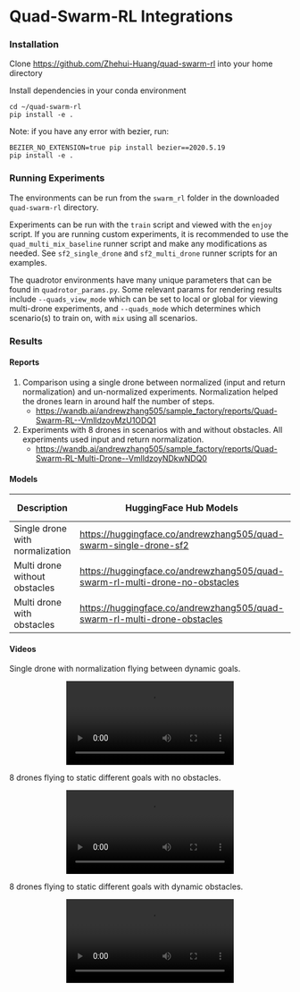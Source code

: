 # Quad-Swarm-RL Integrations

### Installation

Clone https://github.com/Zhehui-Huang/quad-swarm-rl into your home directory

Install dependencies in your conda environment
```
cd ~/quad-swarm-rl
pip install -e .
```

Note: if you have any error with bezier, run:
```
BEZIER_NO_EXTENSION=true pip install bezier==2020.5.19
pip install -e .
```

### Running Experiments

The environments can be run from the `swarm_rl` folder in the downloaded `quad-swarm-rl` directory. 

Experiments can be run with the `train` script and viewed with the `enjoy` script. If you are running custom experiments, it is recommended to use the `quad_multi_mix_baseline` runner script and make any modifications as needed. See `sf2_single_drone` and `sf2_multi_drone` runner scripts for an examples.

The quadrotor environments have many unique parameters that can be found in `quadrotor_params.py`. Some relevant params for rendering results include `--quads_view_mode` which can be set to local or global for viewing multi-drone experiments, and `--quads_mode` which determines which scenario(s) to train on, with `mix` using all scenarios.

### Results

#### Reports

1. Comparison using a single drone between normalized (input and return normalization) and un-normalized experiments. Normalization helped the drones learn in around half the number of steps.
    - https://wandb.ai/andrewzhang505/sample_factory/reports/Quad-Swarm-RL--VmlldzoyMzU1ODQ1
2. Experiments with 8 drones in scenarios with and without obstacles. All experiments used input and return normalization.
    - https://wandb.ai/andrewzhang505/sample_factory/reports/Quad-Swarm-RL-Multi-Drone--VmlldzoyNDkwNDQ0

#### Models

| Description | HuggingFace Hub Models | Evaluation Metrics |
| ----------- | ---------------------- | ------------------ |
| Single drone with normalization | https://huggingface.co/andrewzhang505/quad-swarm-single-drone-sf2 | 0.03 +/- 1.86 |
| Multi drone without obstacles | https://huggingface.co/andrewzhang505/quad-swarm-rl-multi-drone-no-obstacles | -0.40 +/- 4.47 |
| Multi drone with obstacles | https://huggingface.co/andrewzhang505/quad-swarm-rl-multi-drone-obstacles | -2.84 +/- 3.71 |

#### Videos

Single drone with normalization flying between dynamic goals.

<p align="center">
<video class="w-full" src="https://huggingface.co/andrewzhang505/quad-swarm-single-drone-sf2/resolve/main/replay.mp4" controls="" autoplay="" loop=""></video></p>

8 drones flying to static different goals with no obstacles.

<p align="center">
<video class="w-full" src="https://huggingface.co/andrewzhang505/quad-swarm-rl-multi-drone-no-obstacles/resolve/main/replay.mp4" controls="" autoplay="" loop=""></video></p>

8 drones flying to static different goals with dynamic obstacles.

<p align="center">
<video class="w-full" src="https://huggingface.co/andrewzhang505/quad-swarm-rl-multi-drone-obstacles/resolve/main/replay.mp4" controls="" autoplay="" loop=""></video></p>